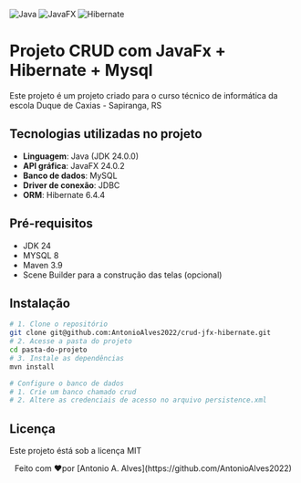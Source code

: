 ![Java](https://img.shields.io/badge/Java-17%2B-blue)
![JavaFX](https://img.shields.io/badge/JavaFX-19-blueviolet)
![Hibernate](https://img.shields.io/badge/Hibernate-6.4.4-59666C?logo=hibernate&logoColor=white)

# Projeto CRUD com JavaFx + Hibernate + Mysql
Este projeto é um projeto criado para o curso técnico de informática da escola Duque de Caxias - Sapiranga, RS

## Tecnologias utilizadas no projeto
- **Linguagem**: Java (JDK 24.0.0)
- **API gráfica**: JavaFX 24.0.2
- **Banco de dados**: MySQL
- **Driver de conexão**: JDBC
- **ORM**: Hibernate 6.4.4

## Pré-requisitos
- JDK 24
- MYSQL 8
- Maven 3.9
- Scene Builder para a construção das telas (opcional)

## Instalação
```bash
# 1. Clone o repositório
git clone git@github.com:AntonioAlves2022/crud-jfx-hibernate.git
# 2. Acesse a pasta do projeto
cd pasta-do-projeto
# 3. Instale as dependências
mvn install

# Configure o banco de dados
# 1. Crie um banco chamado crud
# 2. Altere as credenciais de acesso no arquivo persistence.xml
```

## Licença
Este projeto éstá sob a licença MIT
<div align="center">
Feito com ❤️por [Antonio A. Alves](https://github.com/AntonioAlves2022)
</div>
